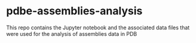 # pdbe-assemblies-analysis

This repo contains the Jupyter notebook and the associated data files that were used for the analysis of assemblies data in PDB
